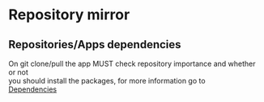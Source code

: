 # Repository mirror

## Repositories/Apps dependencies

On git clone/pull the app MUST check repository importance and whether or not\
you should install the packages, for more information go to\
[Dependencies](../dev-tools-dependency-manager/Dependencies.md)
